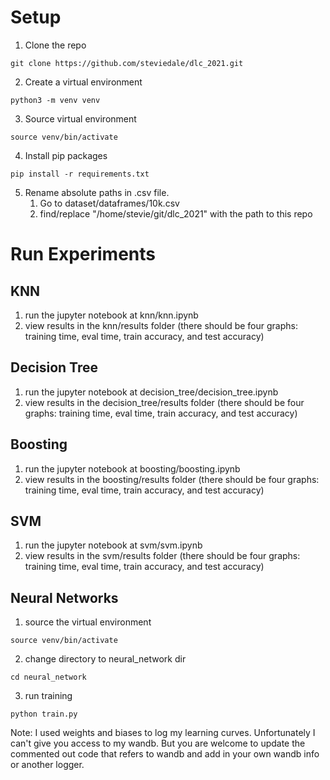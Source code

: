 # Setup
1. Clone the repo
```
git clone https://github.com/steviedale/dlc_2021.git
```

2. Create a virtual environment
```
python3 -m venv venv
```

3. Source virtual environment
```
source venv/bin/activate
```

4. Install pip packages
```
pip install -r requirements.txt
```

5. Rename absolute paths in .csv file.
    1. Go to dataset/dataframes/10k.csv
    2. find/replace "/home/stevie/git/dlc_2021" with the path to this repo

# Run Experiments

## KNN
1. run the jupyter notebook at knn/knn.ipynb 
2. view results in the knn/results folder (there should be four graphs: training time, eval time, train accuracy, and test accuracy)

## Decision Tree
1. run the jupyter notebook at decision_tree/decision_tree.ipynb 
2. view results in the decision_tree/results folder (there should be four graphs: training time, eval time, train accuracy, and test accuracy)

## Boosting
1. run the jupyter notebook at boosting/boosting.ipynb 
2. view results in the boosting/results folder (there should be four graphs: training time, eval time, train accuracy, and test accuracy)

## SVM
1. run the jupyter notebook at svm/svm.ipynb 
2. view results in the svm/results folder (there should be four graphs: training time, eval time, train accuracy, and test accuracy)

## Neural Networks
1. source the virtual environment
```
source venv/bin/activate
```
2. change directory to neural_network dir
```
cd neural_network
```
3. run training
```
python train.py
```
Note: I used weights and biases to log my learning curves. Unfortunately I can't give you access to my wandb. But you are welcome to
update the commented out code that refers to wandb and add in your own wandb info or another logger.